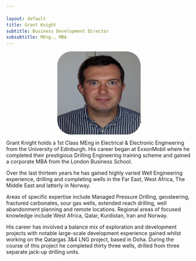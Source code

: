 ```yaml
---

layout: default
title: Grant Knight
subtitle: Business Development Director
subsubtitle: MEng., MBA
---
```


<img src="/images/grant.png" style="display: block; margin: 0 auto;" />

Grant Knight holds a 1st Class MEng in Electrical & Electronic Engineering from the University of Edinburgh. His career began at ExxonMobil where he completed their prestigious Drilling Engineering training scheme and gained a corporate MBA from the London Business School.

Over the last thirteen years he has gained highly varied Well Engineering experience, drilling and completing wells in the Far East, West Africa, The Middle East and latterly in Norway.

Areas of specific expertise include Managed Pressure Drilling, geosteering, fractured carbonates, sour gas wells, extended reach drilling, well abandonment planning and remote locations. Regional areas of focused knowledge include West Africa, Qatar, Kurdistan, Iran and Norway.

His career has involved a balance mix of exploration and development projects with notable large-scale development experience gained whilst working on the Qatargas 3&4 LNG project, based in Doha. During the course of this project he completed thirty three wells, drilled from three separate jack-up drilling units.
